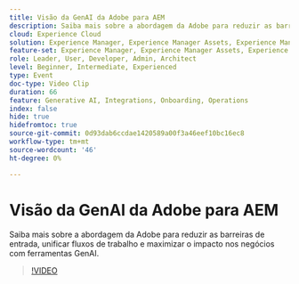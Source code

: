 ```yaml
---
title: Visão da GenAI da Adobe para AEM
description: Saiba mais sobre a abordagem da Adobe para reduzir as barreiras de entrada, unificar fluxos de trabalho e maximizar o impacto nos negócios com ferramentas GenAI.
cloud: Experience Cloud
solution: Experience Manager, Experience Manager Assets, Experience Manager Forms, Experience Manager Sites, Sensei
feature-set: Experience Manager, Experience Manager Assets, Experience Manager Forms, Experience Manager Sites
role: Leader, User, Developer, Admin, Architect
level: Beginner, Intermediate, Experienced
type: Event
doc-type: Video Clip
duration: 66
feature: Generative AI, Integrations, Onboarding, Operations
index: false
hide: true
hidefromtoc: true
source-git-commit: 0d93dab6ccdae1420589a00f3a46eef10bc16ec8
workflow-type: tm+mt
source-wordcount: '46'
ht-degree: 0%

---
```



# Visão da GenAI da Adobe para AEM

Saiba mais sobre a abordagem da Adobe para reduzir as barreiras de entrada, unificar fluxos de trabalho e maximizar o impacto nos negócios com ferramentas GenAI.

>[!VIDEO](https://video.tv.adobe.com/v/3459231/?learn=on&enablevpops)
